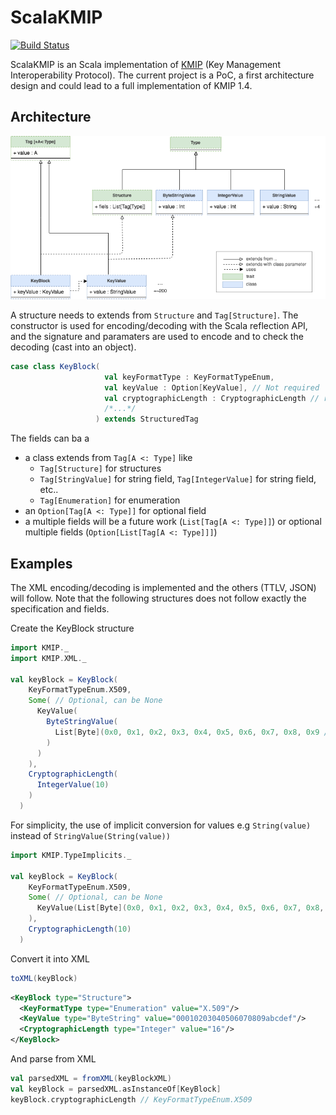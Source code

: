 # ScalaKMIP
[![Build Status](https://travis-ci.org/maximeburri/ScalaKMIP.svg?branch=master)](https://travis-ci.org/maximeburri/ScalaKMIP)

ScalaKMIP is an Scala implementation of [KMIP](https://www.oasis-open.org/committees/kmip/) (Key Management Interoperability Protocol). 
The current project is a PoC, a first architecture design and could lead to a full implementation of KMIP 1.4.

## Architecture
![diagram](images/diagram.png "Diagram")

A structure needs to extends from `Structure` and `Tag[Structure]`. 
The constructor is used for encoding/decoding with the Scala reflection API, 
and the signature and paramaters are used to encode and to check the decoding (cast into an object).
```scala
case class KeyBlock(
                     val keyFormatType : KeyFormatTypeEnum, 
                     val keyValue : Option[KeyValue], // Not required
                     val cryptographicLength : CryptographicLength // required but MAY be omitted only if this information is available from the Key Value
                     /*...*/
                   ) extends StructuredTag
```
The fields can ba a 
- a class extends from `Tag[A <: Type]` like 
  - `Tag[Structure]` for structures
  - `Tag[StringValue]` for string field, `Tag[IntegerValue]` for string field, etc..
  - `Tag[Enumeration]` for enumeration
- an `Option[Tag[A <: Type]]` for optional field
- a multiple fields will be a future work (`List[Tag[A <: Type]]`) or optional multiple fields (`Option[List[Tag[A <: Type]]]`)

## Examples
The XML encoding/decoding is implemented and the others (TTLV, JSON) will follow.
Note that the following structures does not follow exactly the specification and fields.

Create the KeyBlock structure
```scala
import KMIP._
import KMIP.XML._

val keyBlock = KeyBlock(
    KeyFormatTypeEnum.X509,
    Some( // Optional, can be None
      KeyValue(
        ByteStringValue(
          List[Byte](0x0, 0x1, 0x2, 0x3, 0x4, 0x5, 0x6, 0x7, 0x8, 0x9 /*...*/)
        )
      )
    ),
    CryptographicLength(
      IntegerValue(10)
    )
  )
```

For simplicity, the use of implicit conversion for values e.g `String(value)` instead of `StringValue(String(value))`
```scala
import KMIP.TypeImplicits._

val keyBlock = KeyBlock(
    KeyFormatTypeEnum.X509,
    Some( // Optional, can be None
      KeyValue(List[Byte](0x0, 0x1, 0x2, 0x3, 0x4, 0x5, 0x6, 0x7, 0x8, 0x9 /*...*/))
    ),
    CryptographicLength(10)
  )
```

Convert it into XML
```scala
toXML(keyBlock)
```
```XML
<KeyBlock type="Structure">
  <KeyFormatType type="Enumeration" value="X.509"/>
  <KeyValue type="ByteString" value="00010203040506070809abcdef"/>
  <CryptographicLength type="Integer" value="16"/>
</KeyBlock>
```

And parse from XML
```scala
val parsedXML = fromXML(keyBlockXML)
val keyBlock = parsedXML.asInstanceOf[KeyBlock]
keyBlock.cryptographicLength // KeyFormatTypeEnum.X509

```



